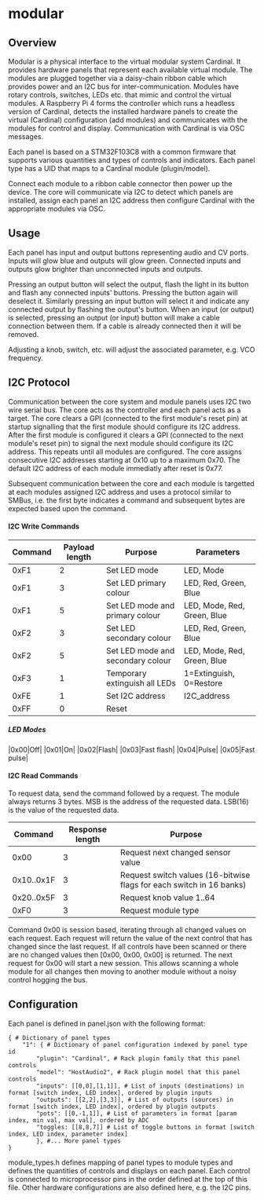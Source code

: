 # modular


## Overview

Modular is a physical interface to the virtual modular system Cardinal. It provides hardware panels that represent each available virtual module. The modules are plugged together via a daisy-chain ribbon cable which provides power and an I2C bus for inter-communication. Modules have rotary controls, switches, LEDs etc. that mimic and control the virtual modules. A Raspberry Pi 4 forms the controller which runs a headless version of Cardinal, detects the installed hardware panels to create the virtual (Cardinal) configuration (add modules) and communicates with the modules for control and display. Communication with Cardinal is via OSC messages.

Each panel is based on a STM32F103C8 with a common firmware that supports various quantities and types of controls and indicators. Each panel type has a UID that maps to a Cardinal module (plugin/model).

Connect each module to a ribbon cable connector then power up the device. The core will communicate via I2C to detect which panels are installed, assign each panel an I2C address then configure Cardinal with the appropriate modules via OSC.

## Usage


Each panel has input and output buttons representing audio and CV ports. Inputs will glow blue and outputs will glow green. Connected inputs and outputs glow brighter than unconnected inputs and outputs.

Pressing an output button will select the output, flash the light in its button and flash any connected inputs' buttons. Pressing the button again will deselect it. Similarly pressing an input button will select it and indicate any connected output by flashing the output's button. When an input (or output) is selected, pressing an output (or input) button will make a cable connection between them. If a cable is already connected then it will be removed.

Adjusting a knob, switch, etc. will adjust the associated parameter, e.g. VCO frequency.

## I2C Protocol

Communication between the core system and module panels uses I2C two wire serial bus. The core acts as the controller and each panel acts as a target. The core clears a GPI (connected to the first module's reset pin) at startup signalling that the first module should configure its I2C address. After the first module is configured it clears a GPI (connected to the next module's reset pin) to signal the next module should configure its I2C address. This repeats until all modules are configured. The core assigns consecutive I2C addresses starting at 0x10 up to a maximum 0x70. The default I2C address of each module immediatly after reset is 0x77.

Subsequent communication between the core and each module is targetted at each modules assigned I2C address and uses a protocol similar to SMBus, i.e. the first byte indicates a command and subsequent bytes are expected based upon the command.

#### I2C Write Commands

|Command|Payload length|Purpose|Parameters|
|---|---|---|---|
|0xF1|2|Set LED mode|LED, Mode|
|0xF1|3|Set LED primary colour|LED, Red, Green, Blue|
|0xF1|5|Set LED mode and primary colour|LED, Mode, Red, Green, Blue|
|0xF2|3|Set LED secondary colour|LED, Red, Green, Blue|
|0xF2|5|Set LED mode and secondary colour|LED, Mode, Red, Green, Blue|
|0xF3|1|Temporary extinguish all LEDs|1=Extinguish, 0=Restore|
|0xFE|1|Set I2C address|I2C_address|
|0xFF|0|Reset||

##### LED Modes
|0x00|Off|
|0x01|On|
|0x02|Flash|
|0x03|Fast flash|
|0x04|Pulse|
|0x05|Fast pulse|

#### I2C Read Commands

To request data, send the command followed by a request. The module always returns 3 bytes. MSB is the address of the requested data. LSB(16) is the value of the requested data.

|Command|Response length|Purpose|
|---|---|---|
|0x00|3|Request next changed sensor value|
|0x10..0x1F|3|Request switch values (16-bitwise flags for each switch in 16 banks)|
|0x20..0x5F|3|Request knob value 1..64|
|0xF0|3|Request module type|

Command 0x00 is session based, iterating through all changed values on each request. Each request will return the value of the next control that has changed since the last request. If all controls have been scanned or there are no changed values then [0x00, 0x00, 0x00] is returned. The next request for 0x00 will start a new session. This allows scanning a whole module for all changes then moving to another module without a noisy control hogging the bus.

## Configuration

Each panel is defined in panel.json with the following format:

```
{ # Dictionary of panel types
    "1": { # Dictionary of panel configuration indexed by panel type id
        "plugin": "Cardinal", # Rack plugin family that this panel controls
        "model": "HostAudio2", # Rack plugin model that this panel controls
        "inputs": [[0,0],[1,1]], # List of inputs (destinations) in format [switch index, LED index], ordered by plugin inputs
        "outputs": [[2,2],[3,3]], # List of outputs (sources) in format [switch index, LED index], ordered by plugin outputs
        "pots": [[0,-1,1]], # List of parameters in format [param index, min val, max val], ordered by ADC
        "toggles: [[8,8,7]] # List of toggle buttons in format [switch index, LED index, parameter index]
        }, #... More panel types
}
```

module_types.h defines mapping of panel types to module types and defines the quantities of controls and displays on each panel. Each control is connected to microprocessor pins in the order defined at the top of this file. Other hardware configurations are also defined here, e.g. the I2C pins.